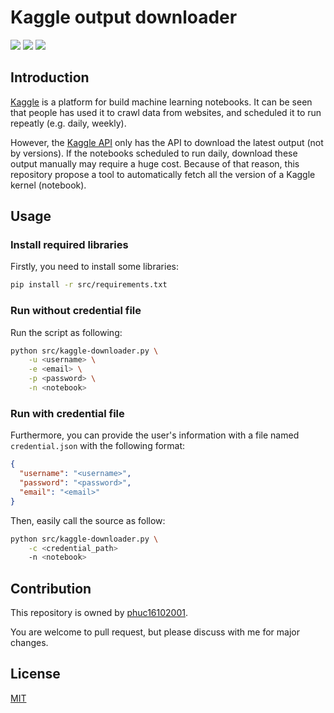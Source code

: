 # Kaggle output downloader

<div>
    <img src="https://img.shields.io/badge/-selenium-%43B02A?style=for-the-badge&logo=selenium&logoColor=white">
    <img src="https://img.shields.io/badge/python-3670A0?style=for-the-badge&logo=python&logoColor=ffdd54">
    <img src="https://img.shields.io/badge/Kaggle-035a7d?style=for-the-badge&logo=kaggle&logoColor=white">
</div>

## Introduction

[Kaggle](http://kaggle.com/) is a platform for build machine learning notebooks. It can be seen that people has used it to crawl data from websites, and scheduled it to run repeatly (e.g. daily, weekly).

However, the [Kaggle API](https://github.com/Kaggle/kaggle-api) only has the API to download the latest output (not by versions). If the notebooks scheduled to run daily, download these output manually may require a huge cost. Because of that reason, this repository propose a tool to automatically fetch all the version of a Kaggle kernel (notebook).

## Usage

### Install required libraries

Firstly, you need to install some libraries:

```bash
pip install -r src/requirements.txt
```

### Run without credential file

Run the script as following:

```bash
python src/kaggle-downloader.py \
    -u <username> \
    -e <email> \
    -p <password> \
    -n <notebook>
```

### Run with credential file

Furthermore, you can provide the user's information with a file named `credential.json` with the following format:

```json
{
  "username": "<username>",
  "password": "<password>",
  "email": "<email>"
}
```

Then, easily call the source as follow:

```bash
python src/kaggle-downloader.py \
    -c <credential_path>
    -n <notebook>
```

## Contribution

This repository is owned by [phuc16102001](https://github.com/phuc16102001).

You are welcome to pull request, but please discuss with me for major changes.

## License

[MIT](https://choosealicense.com/licenses/mit/)

